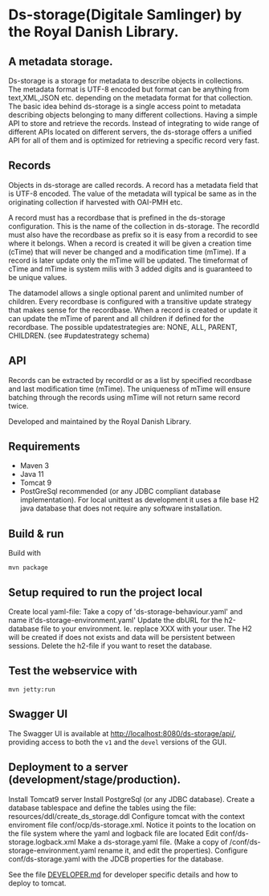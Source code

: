 # Ds-storage(Digitale Samlinger) by the Royal Danish Library. 
    
      
## A metadata storage.
Ds-storage is a storage for metadata to describe objects in collections.  
The metadata format is UTF-8 encoded but format can be anything from text,XML,JSON etc. depending on the metadata format for that collection.
The basic idea behind ds-storage is a single access point to metadata describing objects belonging to many different collections. Having a simple API to 
store and retrieve the records. Instead of integrating to wide range of different APIs located on different servers, the ds-storage offers
a unified API for all of them and is optimized for retrieving a specific record very fast.
    
## Records
Objects in ds-storage are called records. A record has a metadata field that is UTF-8 encoded. The value of the metadata will typical be same as
in the originating collection if harvested with OAI-PMH etc. 
        
A record must has a recordbase that is prefined in the ds-storage configuration. This is the name of the collection in ds-storage.
The recordId must also have the recordbase as prefix so it is easy from a recordid to see where it belongs.
When a record is created it will be given a creation time (cTime) that will never be changed and a modification time (mTime). If a
record is later update only the mTime will be updated. The timeformat of cTime and mTime is system milis with 3 added digits and is
guaranteed to be unique values.                      
                     
The datamodel allows a single optional parent and unlimited number of children. Every recordbase is configured with a transitive 
update strategy that makes sense for the recordbase. When a record is created or update it can update the mTime of parent and all children
if defined for the recordbase. The possible updatestrategies are: NONE, ALL, PARENT, CHILDREN.  (see #updatestrategy schema)
        
## API   
Records can be extracted by recordId or as a list by specified recordbase and last modification time (mTime). The uniqueness of mTime
will ensure batching through the records using mTime will not return same record twice.  
    
 
Developed and maintained by the Royal Danish Library.

## Requirements

* Maven 3                                  
* Java 11
* Tomcat 9
* PostGreSql recommended (or any JDBC compliant database implementation). 
  For local unittest as development it uses a file base H2 java database that does not require any software installation.

## Build & run

Build with
``` 
mvn package
```

## Setup required to run the project local 
Create local yaml-file: Take a copy of 'ds-storage-behaviour.yaml'  and name it'ds-storage-environment.yaml'
Update the dbURL for the h2-database file to your environment. Ie. replace XXX with your user.
The H2 will be created if does not exists and data will be persistent between sessions. Delete the h2-file if you want
to reset the database.


## Test the webservice with
```
mvn jetty:run
```
## Swagger UI
The Swagger UI is available at <http://localhost:8080/ds-storage/api/>, providing access to both the `v1` and the 
`devel` versions of the GUI. 


## Deployment to a server (development/stage/production).
Install Tomcat9 server 
Install PostgreSql (or any JDBC database).
Create a database tablespace and define the tables using the file: resources/ddl/create_ds_storage.ddl
Configure tomcat with the context enviroment file conf/ocp/ds-storage.xml. Notice it points to the location on the file system where the yaml and logback file are located
Edit  conf/ds-storage.logback.xml
Make a ds-storage.yaml file. (Make a copy of /conf/ds-storage-environment.yaml rename it, and edit the properties). 
Configure conf/ds-storage.yaml with the JDCB properties for the database. 


See the file [DEVELOPER.md](DEVELOPER.md) for developer specific details and how to deploy to tomcat.

